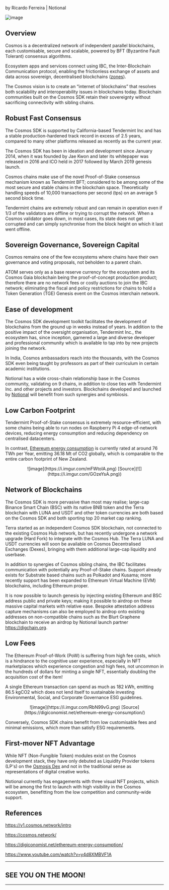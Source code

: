 by Ricardo Ferreira | Notional

![image](https://user-images.githubusercontent.com/22358264/136323289-4a27e11c-5325-4773-aa86-12bc814887ef.png)

## Overview
Cosmos is a decentralized network of independent parallel blockchains, each customisable, secure and scalable, powered by BFT (Byzantine Fault Tolerant) consensus algorithms.

Ecosystem apps and services connect using IBC, the Inter-Blockchain Communication protocol, enabling the frictionless exchange of assets and data across sovereign, decentralised blockchains ([zones](https://mapofzones.com/)).

The Cosmos vision is to create an “internet of blockchains” that resolves both scalability and interoperability issues in blockchains today. Blockchain communities built on the Cosmos SDK retain their sovereignty without sacrificing connectivity with sibling chains.   

## Robust Fast Consensus
The Cosmos SDK is supported by California-based Tendermint Inc and has a stable production-hardened track record in excess of 2.5 years,  compared to many other platforms released as recently as the current year.

The Cosmos SDK has been in ideation and development since January 2014, when it was founded by Jae Kwon and later its whitepaper was released in 2016 and ICO held in 2017 followed by March 2019 genesis launch. 

Cosmos chains make use of the novel Proof-of-Stake consensus mechanism known as Tendermint BFT; considered to be among some of the most secure and stable chains in the blockchain space. Theoretically handling speeds of 10,000 transactions per second (tps) on an average 5 second block time.   

Tendermint chains are extremely robust and can remain in operation even if 1/3 of the validators are offline or trying to corrupt the network. When a Cosmos validator goes down, in most cases, its state does not get corrupted and can simply synchronise from the block height on which it last went offline.

## Sovereign Governance, Sovereign Capital
Cosmos remains one of the few ecosystems where chains have their own governance and voting proposals, not beholden to a parent chain.

ATOM serves only as a base reserve currency for the ecosystem and its Cosmos Gaia blockchain being the proof-of-concept production product; therefore there are no network fees or costly auctions to join the IBC network; eliminating the fiscal and policy restrictions for chains to hold a Token Generation (TGE) Genesis event on the Cosmos interchain network.

## Ease of development
The Cosmos SDK development toolkit facilitates the development of blockchains from the ground up in weeks instead of years. In addition to the positive impact of the oversight organisation, Tendermint Inc., the ecosystem has, since inception, garnered a large and diverse developer and professional community which is available to tap into by new projects joining the network.

In India, Cosmos ambassadors reach into the thousands, with the Cosmos SDK even being taught by professors as part of their curriculum in certain academic institutions.

Notional has a wide cross-chain relationship base in the Cosmos community, validating on 9 chains, in addition to close ties with Tendermint Inc. and other projects and investors. Blockchains developed and launched by [Notional](https://notional.ventures) will benefit from such synergies and symbiosis.

## Low Carbon Footprint
Tendermint Proof-of-Stake consensus is extremely resource-efficient, with some chains being able to run nodes on Raspberry Pi 4 edge-of-network devices, reducing energy consumption and reducing dependency on centralised datacenters. 

In contrast, [Ethereum energy consumption](https://digiconomist.net/ethereum-energy-consumption/) is currently rated at around 76 TWh per Year, emitting 36.18 Mt of CO2 globally, which is comparable to the entire carbon footprint of New Zealand.

<center>
![image](https://i.imgur.com/mFWtoIA.png)
[Source](![](https://i.imgur.com/GOzeYsA.png))
</center>

##  Network of Blockchains
The Cosmos SDK is more pervasive than most may realise; large-cap Binance Smart Chain (BSC) with its native BNB token and the Terra blockchain with LUNA and USDT and other token currencies are both based on the Cosmos SDK and both sporting top 20 market cap ranking.

Terra started as an independent Cosmos SDK blockchain, not connected to the existing Cosmos Hub network, but has recently undergone a network upgrade (Hard Fork) to integrate with the Cosmos Hub. The Terra LUNA and USDT currencies will soon be available on Cosmos Decentralised Exchanges (Dexes), bringing with them additional large-cap liquidity and userbase.  

In addition to synergies of Cosmos sibling chains, the IBC facilitates communication with potentially any Proof-of-Stake chains. Support already exists for Substrate based chains such as Polkadot and Kusama; more recently support has been expanded to Ethereum Virtual Machine (EVM) blockchains, including Ethereum proper.

It is now possible to launch genesis by injecting existing Ethereum and BSC address public and private keys; making it possible to airdrop on these massive capital markets with relative ease. Bespoke attestation address capture mechanisms can also be employed to airdrop onto existing addresses on non-compatible chains such as the Blurt Graphene blockchain to receive an airdrop by Notional launch partner https://digchain.org. 

## Low Fees
The Ethereum Proof-of-Work (PoW) is suffering from high fee costs, which is a hindrance to the cognitive user experience, especially in NFT marketplaces which experience congestion and high fees, not uncommon in the hundreds of dollars for minting a single NFT, essentially doubling the acquisition cost of the item! 

A single Ethereum transaction can spend as much as 182 kWh, emitting 86.5 kgCO2 which does not lend itself to sustainable investing Environmental, Social, and Corporate Governance ESG guidelines.

<center>
![image](https://i.imgur.com/RbN99vG.png)
[Source](https://digiconomist.net/ethereum-energy-consumption/)
</center>

Conversely, Cosmos SDK chains benefit from low customisable fees and minimal emissions, which more than satisfy ESG requirements. 

## First-mover NFT Advantage
While NFT (Non-Fungible Token) modules exist on the Cosmos development stack, they have only debuted as Liquidity Provider tokens (LP's) on the [Osmosis Dex](https://app.osmosis.zone) and not in the traditional sense as representations of digital creative works. 

Notional currently has engagements with three visual NFT projects, which will be among the first to launch with high visibility in the Cosmos ecosystem, benefitting from the low competition and community-wide support. 

## References

https://v1.cosmos.network/intro

https://cosmos.network/

https://digiconomist.net/ethereum-energy-consumption/

https://www.youtube.com/watch?v=y4d8XMBVF1A

---
## SEE YOU ON THE MOON!
---
